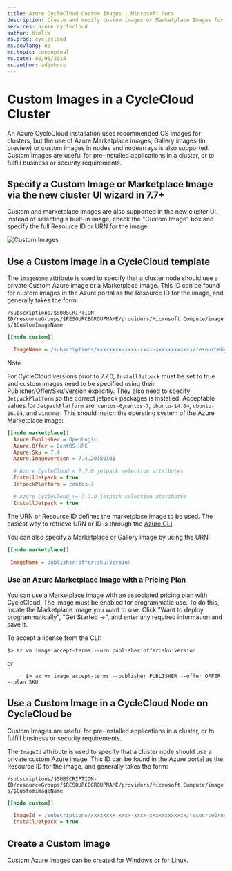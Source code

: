 ```yaml
---
title: Azure CycleCloud Custom Images | Microsoft Docs
description: Create and modify custom images or Marketplace Images for Azure CycleCloud.
services: azure cyclecloud
author: KimliW
ms.prod: cyclecloud
ms.devlang: na
ms.topic: conceptual
ms.date: 08/01/2018
ms.author: adjohnso
---
```

# Custom Images in a CycleCloud Cluster

An Azure CycleCloud installation uses recommended OS images for clusters, but the use of Azure Marketplace images, Gallery images (in preview) or custom images in nodes and nodearrays is also supported. Custom Images are useful for pre-installed applications in a cluster, or to fulfill business or security requirements.

## Specify a Custom Image or Marketplace Image via the new cluster UI wizard in 7.7+

Custom and marketplace images are also supported in the new cluster UI. Instead of selecting a built-in image, check the "Custom Image" box and specify the full Resource ID or URN for the image:

![Custom Images](~/images/custom-image.png)

## Use a Custom Image in a CycleCloud template


The `ImageName` attribute is used to specify that a cluster node should use a private Custom Azure image or a Marketplace image. This ID can be found for custom images in the Azure portal as the Resource ID for the image, and generally takes the form:

`/subscriptions/$SUBSCRIPTION-ID/resourceGroups/$RESOURCEGROUPNAME/providers/Microsoft.Compute/images/$CustomImageName`

``` ini
[[node custom]]

  ImageName = /subscriptions/xxxxxxxx-xxxx-xxxx-xxxxxxxxxxxx/resourceGroups/MyResourceGroup/providers/Microsoft.Compute/images/MyCustomImage
```

> [!NOTE]
> For CycleCloud versions prior to 7.7.0, `InstallJetpack` must be set to true and custom images need to be specified using their Publisher/Offer/Sku/Version explicitly. They also need to specify `JetpackPlatform` so the correct jetpack packages is installed. Acceptable values for `JetpackPlatform` are: `centos-6`,`centos-7`, `ubuntu-14.04`, `ubuntu-16.04`, and `windows`. This should match the operating system of the Azure Marketplace image:

``` ini
[[node marketplace]]
  Azure.Publisher = OpenLogic
  Azure.Offer = CentOS-HPC
  Azure.Sku = 7.4
  Azure.ImageVersion = 7.4.20180301

  # Azure CycleCloud < 7.7.0 jetpack selection attributes
  InstallJetpack = true
  JetpackPlatform = centos-7

  # Azure CycleCloud >= 7.7.0 jetpack selection attributes
  InstallJetpack = true

```



The URN or Resource ID defines the marketplace image to be used. The easiest way to retrieve URN or ID is through the [Azure CLI](https://docs.microsoft.com/en-us/cli/azure/vm/image?view=azure-cli-latest#az-vm-image-list).

You can also specify a Marketplace or Gallery image by using the URN:

``` ini
[[node marketplace]]

 ImageName = publisher:offer:sku:version
```

### Use an Azure Marketplace Image with a Pricing Plan

You can use a Marketplace image with an associated pricing plan with CycleCloud. The image must be enabled for programmatic use. To do this, locate the Marketplace image you want to use. Click "Want to deploy programmatically", "Get Started ->", and enter any required information and save it.

To accept a license from the CLI:

```azurecli-interactive
$> az vm image accept-terms --urn publisher:offer:sku:version
```

or

```azurecli-interactive
      $> az vm image accept-terms --publisher PUBLISHER --offer OFFER --plan SKU
```

## Use a Custom Image in a CycleCloud Node on CycleCloud be

Custom Images are useful for pre-installed applications in a cluster, or to fulfill business or security requirements.

The `ImageId` attribute is used to specify that a cluster node should use a private custom Azure image. This ID can be found in the Azure portal as the Resource ID for the image, and generally takes the form:

`/subscriptions/$SUBSCRIPTION-ID/resourceGroups/$RESOURCEGROUPNAME/providers/Microsoft.Compute/images/$CustomImageName`

``` ini
[[node custom]]

  ImageId = /subscriptions/xxxxxxxx-xxxx-xxxx-xxxxxxxxxxxx/resourceGroups/MyResourceGroup/providers/Microsoft.Compute/images/MyCustomImage
  InstallJetpack = true
```
## Create a Custom Image

Custom Azure Images can be created for [Windows](https://docs.microsoft.com/en-us/azure/virtual-machines/windows/tutorial-custom-images) or for [Linux](https://docs.microsoft.com/en-us/azure/virtual-machines/linux/tutorial-custom-images).
